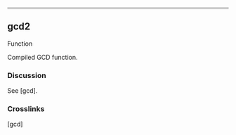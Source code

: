 ------------------------------------------------------------------------

## gcd2

Function

Compiled GCD function.

### Discussion

See [gcd].

### Crosslinks

[gcd]

